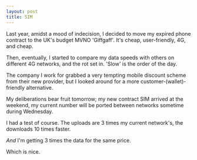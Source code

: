 ```yaml
---
layout: post
title: SIM
---
```


Last year, amidst a mood of indecision, I decided to move my expired phone contract to the UK's budget MVNO 'Giffgaff'.  It's cheap, user-friendly, 4G, and cheap.

Then, eventually, I started to compare my data speeds with others on different 4G networks, and the rot set in.  'Slow' is the order of the day.

The company I work for grabbed a very tempting mobile discount scheme from their new provider, but I looked around for a more customer-(wallet)-friendly alternative.

My deliberations bear fruit tomorrow; my new contract SIM arrived at the weekend, my current number will be ported between networks sometime during Wednesday.

I had a test of course.  The uploads are 3 times my current network's, the downloads 10 times faster.

*And* I'm getting 3 times the data for the same price.

Which is nice.

